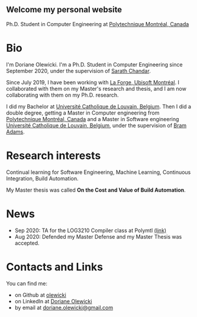 ## Welcome my personal website

Ph.D. Student in Computer Engineering at [Polytechnique Montréal, Canada](https://www.polymtl.ca/)

# Bio
I'm Doriane Olewicki.
I'm a Ph.D. Student in Computer Engineering since September 2020, under the supervision of [Sarath Chandar](http://sarathchandar.in/). 

Since July 2019, I have been working with [La Forge, Ubisoft Montréal](https://montreal.ubisoft.com/en/our-engagements/research-and-development/). I collaborated with them on my Master's research and thesis, and I am now collaborating with them on my Ph.D. research.

I did my Bachelor at [Université Catholique de Louvain, Belgium](https://uclouvain.be/). Then I did a double degree, getting a Master in Computer engineering from [Polytechnique Montréal, Canada](https://www.polymtl.ca/) and a Master in Software engineering [Université Catholique de Louvain, Belgium](https://uclouvain.be/), under the supervision of [Bram Adams](https://mcis.cs.queensu.ca/bram.html).


# Research interests
Continual learning for Software Engineering, Machine Learning, Continuous Integration, Build Automation.
 
My Master thesis was called **On the Cost and Value of Build Automation**.

# News

- Sep 2020: TA for the LOG3210 Compiler class at Polymtl [(link)](https://www.polymtl.ca/programmes/cours/elements-de-langages-et-compilateurs)
- Aug 2020: Defended my Master Defense and my Master Thesis was accepted. 


# Contacts and Links

You can find me:
- on Github at [olewicki](https://github.com/olewicki)
- on LinkedIn at [Doriane Olewicki](https://www.linkedin.com/in/doriane-olewicki-154b17160/)
- by email at <doriane.olewicki@gmail.com>
